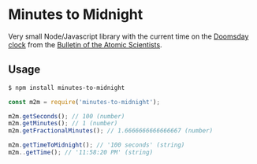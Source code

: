 # Minutes to Midnight

Very small Node/Javascript library with the current time on the [Doomsday clock][] from the [Bulletin of the Atomic Scientists][bulletin].

## Usage

```bash
$ npm install minutes-to-midnight
```

```js
const m2m = require('minutes-to-midnight');

m2m.getSeconds(); // 100 (number)
m2m.getMinutes(); // 1 (number)
m2m.getFractionalMinutes(); // 1.6666666666666667 (number)

m2m.getTimeToMidnight(); // '100 seconds' (string)
m2m..getTime(); // '11:58:20 PM' (string)
```

[Doomsday clock]: http://en.wikipedia.org/wiki/Doomsday_Clock
[bulletin]: http://thebulletin.org